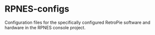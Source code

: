 RPNES-configs
=============

Configuration files for the specifically configured RetroPie software and hardware in the RPNES console project.
